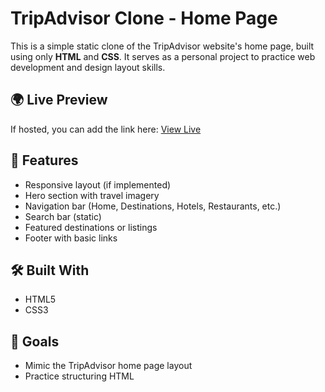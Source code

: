 # TripAdvisor Clone - Home Page

This is a simple static clone of the TripAdvisor website's home page, built using only **HTML** and **CSS**. It serves as a personal project to practice web development and design layout skills.

## 🌍 Live Preview

If hosted, you can add the link here:
[View Live](#)


## 🚀 Features

- Responsive layout (if implemented)
- Hero section with travel imagery
- Navigation bar (Home, Destinations, Hotels, Restaurants, etc.)
- Search bar (static)
- Featured destinations or listings
- Footer with basic links

## 🛠️ Built With

- HTML5
- CSS3


## 🎯 Goals

- Mimic the TripAdvisor home page layout
- Practice structuring HTML




